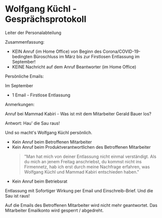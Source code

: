 # Wolfgang Küchl    - Gesprächsprotokoll

Leiter der Personalabteilung

Zusammenfassung:

- KEIN Anruf (im Home Office) von Beginn des Corona/COVID-19-bedingten Büroschluss im März bis zur Firstlosen Entlassung im September!
- KEINE Nachricht auf dem Anruf Beantworter (im Home Office)


Persönliche Emails:

Im September

- 1 Email -  Firstlose Entlassung


Anmerkungen:

Anruf bei Mammad Kabiri - Was ist mit dem Mitarbeiter Gerald Bauer los?

Antwort:  Hau' die Sau raus!

Und so macht's Wolfgang Küchl persönlich.

- Kein Anruf beim Betroffenen Mitarbeiter
- Kein Anruf beim Produktverantwortlichen des Betroffenen Mitarbeiter
  > "Man hat mich von deiner Entlassung nicht einmal verständigt. Als du mich an jenem Freitag anschriebst, 
  > du kommst nicht ins Firmennetz, hab ich erst durch meine Nachfrage erfahren, was Wolfgang Küchl und Mammad Kabiri entschieden haben."
- Kein Anruf beim Betriebsrat

Entlassung mit Sofortiger Wirkung per Email und Einschreib-Brief. Und die Sau ist raus!

Auf die Emails des Betroffenen Mitarbeiter wird nicht mehr geantwortet.
Das Mitarbeiter Emailkonto wird gesperrt / abgedreht.

